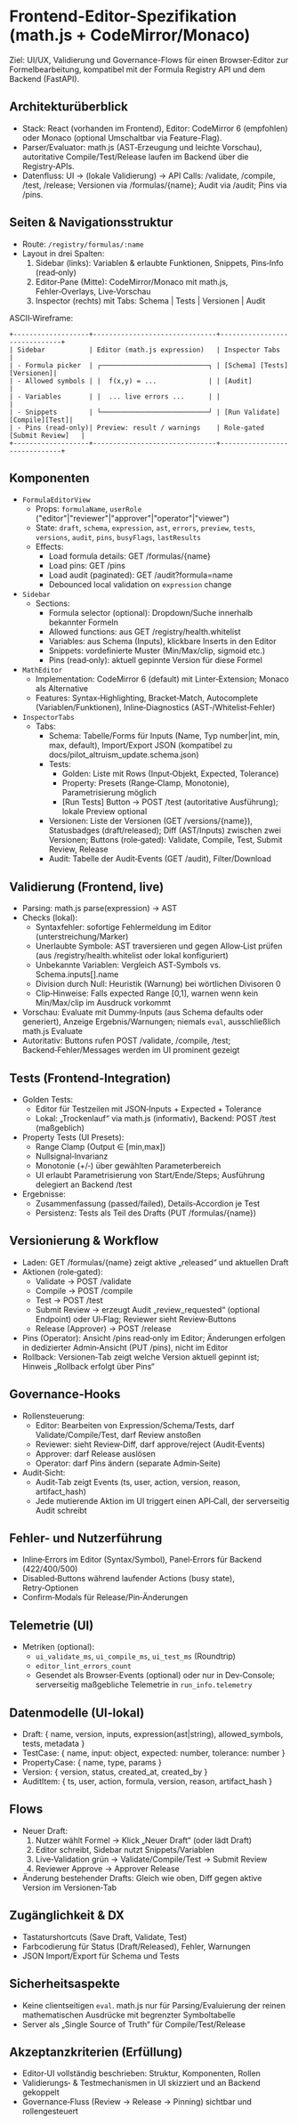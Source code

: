 # Frontend-Editor-Spezifikation (math.js + CodeMirror/Monaco)

Ziel: UI/UX, Validierung und Governance-Flows für einen Browser‑Editor zur Formelbearbeitung, kompatibel mit der Formula Registry API und dem Backend (FastAPI).

## Architekturüberblick
- Stack: React (vorhanden im Frontend), Editor: CodeMirror 6 (empfohlen) oder Monaco (optional Umschaltbar via Feature-Flag).
- Parser/Evaluator: math.js (AST‑Erzeugung und leichte Vorschau), autoritative Compile/Test/Release laufen im Backend über die Registry‑APIs.
- Datenfluss: UI → (lokale Validierung) → API Calls: /validate, /compile, /test, /release; Versionen via /formulas/{name}; Audit via /audit; Pins via /pins.

## Seiten & Navigationsstruktur
- Route: `/registry/formulas/:name`
- Layout in drei Spalten:
  1) Sidebar (links): Variablen & erlaubte Funktionen, Snippets, Pins‑Info (read‑only)
  2) Editor‑Pane (Mitte): CodeMirror/Monaco mit math.js, Fehler‑Overlays, Live‑Vorschau
  3) Inspector (rechts) mit Tabs: Schema | Tests | Versionen | Audit

ASCII‑Wireframe:
```
+-------------------+-------------------------------+------------------------------+
| Sidebar           | Editor (math.js expression)   | Inspector Tabs               |
| - Formula picker  | ┌───────────────────────────┐ | [Schema] [Tests] [Versionen]|
| - Allowed symbols | |  f(x,y) = ...             | | [Audit]                    |
| - Variables       | |  ... live errors ...      | |                              |
| - Snippets        | └───────────────────────────┘ | [Run Validate][Compile][Test]|
| - Pins (read-only)| Preview: result / warnings    | Role‑gated [Submit Review]   |
+-------------------+-------------------------------+------------------------------+
```

## Komponenten
- `FormulaEditorView`
  - Props: `formulaName`, `userRole` ("editor"|"reviewer"|"approver"|"operator"|"viewer")
  - State: `draft`, `schema`, `expression`, `ast`, `errors`, `preview`, `tests`, `versions`, `audit`, `pins`, `busyFlags`, `lastResults`
  - Effects:
    - Load formula details: GET /formulas/{name}
    - Load pins: GET /pins
    - Load audit (paginated): GET /audit?formula=name
    - Debounced local validation on `expression` change
- `Sidebar`
  - Sections:
    - Formula selector (optional): Dropdown/Suche innerhalb bekannter Formeln
    - Allowed functions: aus GET /registry/health.whitelist
    - Variables: aus Schema (Inputs), klickbare Inserts in den Editor
    - Snippets: vordefinierte Muster (Min/Max/clip, sigmoid etc.)
    - Pins (read‑only): aktuell gepinnte Version für diese Formel
- `MathEditor`
  - Implementation: CodeMirror 6 (default) mit Linter‑Extension; Monaco als Alternative
  - Features: Syntax‑Highlighting, Bracket‑Match, Autocomplete (Variablen/Funktionen), Inline‑Diagnostics (AST‑/Whitelist‑Fehler)
- `InspectorTabs`
  - Tabs:
    - Schema: Tabelle/Forms für Inputs (Name, Typ number|int, min, max, default), Import/Export JSON (kompatibel zu docs/pilot_altruism_update.schema.json)
    - Tests:
      - Golden: Liste mit Rows (Input‑Objekt, Expected, Tolerance)
      - Property: Presets (Range‑Clamp, Monotonie), Parametrisierung möglich
      - [Run Tests] Button → POST /test (autoritative Ausführung); lokale Preview optional
    - Versionen: Liste der Versionen (GET /versions/{name}), Statusbadges (draft/released); Diff (AST/Inputs) zwischen zwei Versionen; Buttons (role‑gated): Validate, Compile, Test, Submit Review, Release
    - Audit: Tabelle der Audit‑Events (GET /audit), Filter/Download

## Validierung (Frontend, live)
- Parsing: math.js parse(expression) → AST
- Checks (lokal):
  - Syntaxfehler: sofortige Fehlermeldung im Editor (unterstreichung/Marker)
  - Unerlaubte Symbole: AST traversieren und gegen Allow‑List prüfen (aus /registry/health.whitelist oder lokal konfiguriert)
  - Unbekannte Variablen: Vergleich AST‑Symbols vs. Schema.inputs[].name
  - Division durch Null: Heuristik (Warnung) bei wörtlichen Divisoren 0
  - Clip‑Hinweise: Falls expected Range [0,1], warnen wenn kein Min/Max/clip im Ausdruck vorkommt
- Vorschau: Evaluate mit Dummy‑Inputs (aus Schema defaults oder generiert), Anzeige Ergebnis/Warnungen; niemals `eval`, ausschließlich math.js Evaluate
- Autoritativ: Buttons rufen POST /validate, /compile, /test; Backend‑Fehler/Messages werden im UI prominent gezeigt

## Tests (Frontend‑Integration)
- Golden Tests:
  - Editor für Testzeilen mit JSON‑Inputs + Expected + Tolerance
  - Lokal: „Trockenlauf“ via math.js (informativ), Backend: POST /test (maßgeblich)
- Property Tests (UI Presets):
  - Range Clamp (Output ∈ [min,max])
  - Nullsignal‑Invarianz
  - Monotonie (+/‑) über gewählten Parameterbereich
  - UI erlaubt Parametrisierung von Start/Ende/Steps; Ausführung delegiert an Backend /test
- Ergebnisse:
  - Zusammenfassung (passed/failed), Details‑Accordion je Test
  - Persistenz: Tests als Teil des Drafts (PUT /formulas/{name})

## Versionierung & Workflow
- Laden: GET /formulas/{name} zeigt aktive „released“ und aktuellen Draft
- Aktionen (role‑gated):
  - Validate → POST /validate
  - Compile → POST /compile
  - Test → POST /test
  - Submit Review → erzeugt Audit „review_requested“ (optional Endpoint) oder UI‑Flag; Reviewer sieht Review‑Buttons
  - Release (Approver) → POST /release
- Pins (Operator): Ansicht /pins read‑only im Editor; Änderungen erfolgen in dedizierter Admin‑Ansicht (PUT /pins), nicht im Editor
- Rollback: Versionen‑Tab zeigt welche Version aktuell gepinnt ist; Hinweis „Rollback erfolgt über Pins“

## Governance‑Hooks
- Rollensteuerung:
  - Editor: Bearbeiten von Expression/Schema/Tests, darf Validate/Compile/Test, darf Review anstoßen
  - Reviewer: sieht Review‑Diff, darf approve/reject (Audit‑Events)
  - Approver: darf Release auslösen
  - Operator: darf Pins ändern (separate Admin‑Seite)
- Audit‑Sicht:
  - Audit‑Tab zeigt Events (ts, user, action, version, reason, artifact_hash)
  - Jede mutierende Aktion im UI triggert einen API‑Call, der serverseitig Audit schreibt

## Fehler- und Nutzerführung
- Inline‑Errors im Editor (Syntax/Symbol), Panel‑Errors für Backend (422/400/500)
- Disabled‑Buttons während laufender Actions (busy state), Retry‑Optionen
- Confirm‑Modals für Release/Pin‑Änderungen

## Telemetrie (UI)
- Metriken (optional):
  - `ui_validate_ms`, `ui_compile_ms`, `ui_test_ms` (Roundtrip)
  - `editor_lint_errors_count`
  - Gesendet als Browser‑Events (optional) oder nur in Dev‑Console; serverseitig maßgebliche Telemetrie in `run_info.telemetry`

## Datenmodelle (UI‑lokal)
- Draft: { name, version, inputs, expression(ast|string), allowed_symbols, tests, metadata }
- TestCase: { name, input: object, expected: number, tolerance: number }
- PropertyCase: { name, type, params }
- Version: { version, status, created_at, created_by }
- AuditItem: { ts, user, action, formula, version, reason, artifact_hash }

## Flows
- Neuer Draft:
  1) Nutzer wählt Formel → Klick „Neuer Draft“ (oder lädt Draft)
  2) Editor schreibt, Sidebar nutzt Snippets/Variablen
  3) Live‑Validation grün → Validate/Compile/Test → Submit Review
  4) Reviewer Approve → Approver Release
- Änderung bestehender Drafts: Gleich wie oben, Diff gegen aktive Version im Versionen‑Tab

## Zugänglichkeit & DX
- Tastaturshortcuts (Save Draft, Validate, Test)
- Farbcodierung für Status (Draft/Released), Fehler, Warnungen
- JSON Import/Export für Schema und Tests

## Sicherheitsaspekte
- Keine clientseitigen `eval`. math.js nur für Parsing/Evaluierung der reinen mathematischen Ausdrücke mit begrenzter Symboltabelle
- Server als „Single Source of Truth“ für Compile/Test/Release

## Akzeptanzkriterien (Erfüllung)
- Editor‑UI vollständig beschrieben: Struktur, Komponenten, Rollen
- Validierungs‑ & Testmechanismen in UI skizziert und an Backend gekoppelt
- Governance‑Fluss (Review → Release → Pinning) sichtbar und rollengesteuert

